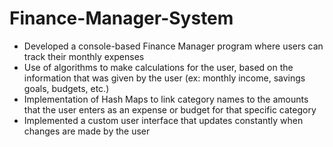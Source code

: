 # Finance-Manager-System

  - Developed a console-based Finance Manager program where users can track their monthly expenses
  - Use of algorithms to make calculations for the user, based on the information that was given by the user (ex: monthly income, savings goals, budgets, etc.)
  - Implementation of Hash Maps to link category names to the amounts that the user enters as an expense or budget for that specific category
  - Implemented a custom user interface that updates constantly when changes are made by the user
